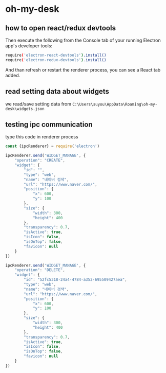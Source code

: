 # oh-my-desk

## how to open react/redux devtools

Then execute the following from the Console tab of your running Electron app's developer tools:

```bash
require('electron-react-devtools').install()
require('electron-redux-devtools').install()
```

And than refresh or restart the renderer process, you can see a React tab added.

## read setting data about widgets

we read/save setting data from `C:\Users\suyou\AppData\Roaming\oh-my-desk\widgets.json`

## testing ipc communication 

type this code in renderer process

```js
const {ipcRenderer} = require('electron')

ipcRenderer.send('WIDGET_MANAGE', {
	"operation": "CREATE",
	"widget": {
		"id": "",
		"type": "web",
		"name": "네이버 검색",
		"url": "https://www.naver.com/",
		"position": {
			"x": 600,
			"y": 100
		},
		"size": {
			"width": 300,
			"height": 400
		},
		"transparency": 0.7,
		"isActive": true,
		"isIcon": false,
		"isOnTop": false,
		"favicon": null
	}
})

ipcRenderer.send('WIDGET_MANAGE', {
	"operation": "DELETE",
	"widget": {
		"id": "52fc5318-24a4-4784-a352-695509427aea",
		"type": "web",
		"name": "네이버 검색",
		"url": "https://www.naver.com/",
		"position": {
			"x": 600,
			"y": 100
		},
		"size": {
			"width": 300,
			"height": 400
		},
		"transparency": 0.7,
		"isActive": true,
		"isIcon": false,
		"isOnTop": false,
		"favicon": null
	}
})
```
